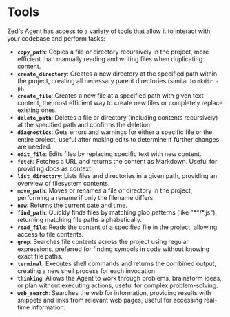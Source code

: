 # Tools

Zed's Agent has access to a variety of tools that allow it to interact with your codebase and perform tasks:

- **`copy_path`**: Copies a file or directory recursively in the project, more efficient than manually reading and writing files when duplicating content.
- **`create_directory`**: Creates a new directory at the specified path within the project, creating all necessary parent directories (similar to `mkdir -p`).
- **`create_file`**: Creates a new file at a specified path with given text content, the most efficient way to create new files or completely replace existing ones.
- **`delete_path`**: Deletes a file or directory (including contents recursively) at the specified path and confirms the deletion.
- **`diagnostics`**: Gets errors and warnings for either a specific file or the entire project, useful after making edits to determine if further changes are needed.
- **`edit_file`**: Edits files by replacing specific text with new content.
- **`fetch`**: Fetches a URL and returns the content as Markdown. Useful for providing docs as context.
- **`list_directory`**: Lists files and directories in a given path, providing an overview of filesystem contents.
- **`move_path`**: Moves or renames a file or directory in the project, performing a rename if only the filename differs.
- **`now`**: Returns the current date and time.
- **`find_path`**: Quickly finds files by matching glob patterns (like "**/*.js"), returning matching file paths alphabetically.
- **`read_file`**: Reads the content of a specified file in the project, allowing access to file contents.
- **`grep`**: Searches file contents across the project using regular expressions, preferred for finding symbols in code without knowing exact file paths.
- **`terminal`**: Executes shell commands and returns the combined output, creating a new shell process for each invocation.
- **`thinking`**: Allows the Agent to work through problems, brainstorm ideas, or plan without executing actions, useful for complex problem-solving.
- **`web_search`**: Searches the web for information, providing results with snippets and links from relevant web pages, useful for accessing real-time information.
